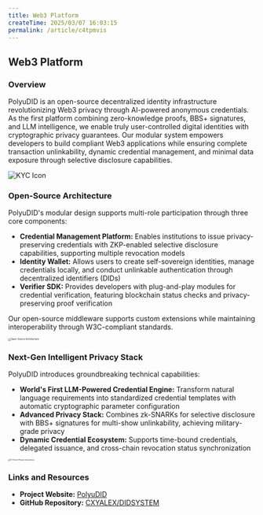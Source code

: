 ```yaml
---
title: Web3 Platform
createTime: 2025/03/07 16:03:15
permalink: /article/c4tpmvis
---
```

## Web3 Platform

### Overview

PolyuDID is an open-source decentralized identity infrastructure revolutionizing Web3 privacy through AI-powered anonymous credentials. As the first platform combining zero-knowledge proofs, BBS+ signatures, and LLM intelligence, we enable truly user-controlled digital identities with cryptographic privacy guarantees. Our modular system empowers developers to build compliant Web3 applications while ensuring complete transaction unlinkability, dynamic credential management, and minimal data exposure through selective disclosure capabilities.

![KYC Icon](../public/data/research_fig/overview.svg)

### Open-Source Architecture

PolyuDID's modular design supports multi-role participation through three core components:

- **Credential Management Platform:** Enables institutions to issue privacy-preserving credentials with ZKP-enabled selective disclosure capabilities, supporting multiple revocation models
- **Identity Wallet:** Allows users to create self-sovereign identities, manage credentials locally, and conduct unlinkable authentication through decentralized identifiers (DIDs)
- **Verifier SDK:** Provides developers with plug-and-play modules for credential verification, featuring blockchain status checks and privacy-preserving proof verification

Our open-source middleware supports custom extensions while maintaining interoperability through W3C-compliant standards.

<img src="../public/data/research_fig/component.svg" alt="Open-Source Architecture" style="zoom:33%;" />

### Next-Gen Intelligent Privacy Stack

PolyuDID introduces groundbreaking technical capabilities:

- **World's First LLM-Powered Credential Engine:** Transform natural language requirements into standardized credential templates with automatic cryptographic parameter configuration
- **Advanced Privacy Stack:** Combines zk-SNARKs for selective disclosure with BBS+ signatures for multi-show unlinkability, achieving military-grade privacy
- **Dynamic Credential Ecosystem:** Supports time-bound credentials, delegated issuance, and cross-chain revocation status synchronization

<img src="../public/data/research_fig/tech.svg" alt="AI-Driven Privacy Innovations" style="zoom: 25%;" />

### Links and Resources  

- **Project Website:** [PolyuDID](https://111.230.179.154/)  
- **GitHub Repository:** [CXYALEX/DIDSYSTEM](https://github.com/CXYALEX/DIDSYSTEM)  